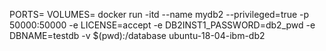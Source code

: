 PORTS=
VOLUMES=
docker run -itd --name mydb2 --privileged=true -p 50000:50000 -e LICENSE=accept -e DB2INST1_PASSWORD=db2_pwd -e DBNAME=testdb -v $(pwd):/database ubuntu-18-04-ibm-db2
